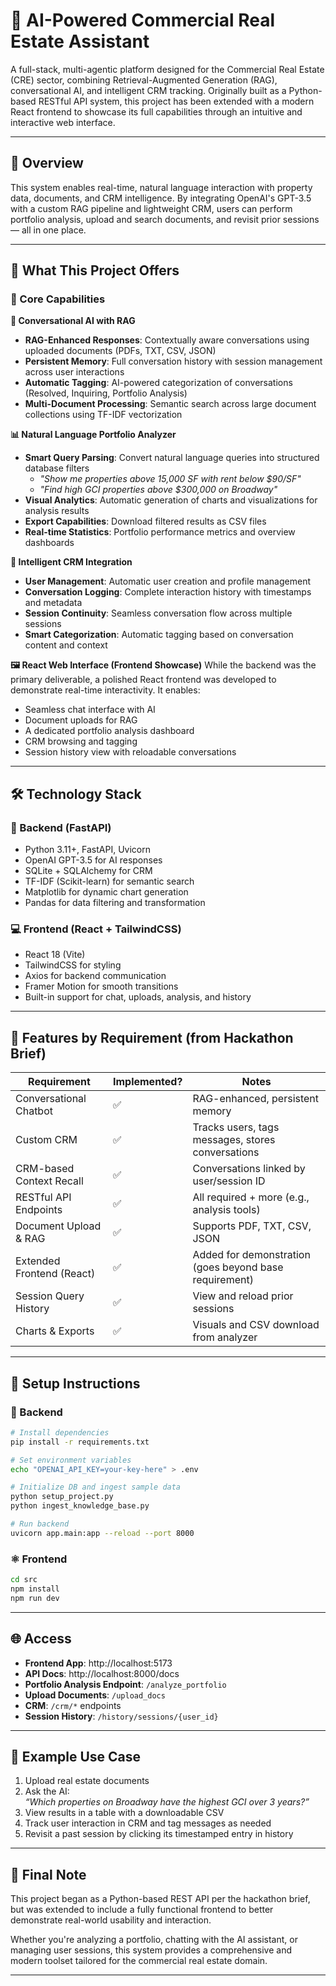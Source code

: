 # 🏢 AI-Powered Commercial Real Estate Assistant

A full-stack, multi-agentic platform designed for the Commercial Real Estate (CRE) sector, combining Retrieval-Augmented Generation (RAG), conversational AI, and intelligent CRM tracking. Originally built as a Python-based RESTful API system, this project has been extended with a modern React frontend to showcase its full capabilities through an intuitive and interactive web interface.

---

## 🚀 Overview

This system enables real-time, natural language interaction with property data, documents, and CRM intelligence. By integrating OpenAI's GPT-3.5 with a custom RAG pipeline and lightweight CRM, users can perform portfolio analysis, upload and search documents, and revisit prior sessions — all in one place.

---

## 🔑 What This Project Offers

### 🎯 Core Capabilities

**🤖 Conversational AI with RAG**
- **RAG-Enhanced Responses**: Contextually aware conversations using uploaded documents (PDFs, TXT, CSV, JSON)
- **Persistent Memory**: Full conversation history with session management across user interactions
- **Automatic Tagging**: AI-powered categorization of conversations (Resolved, Inquiring, Portfolio Analysis)
- **Multi-Document Processing**: Semantic search across large document collections using TF-IDF vectorization

**📊 Natural Language Portfolio Analyzer**
- **Smart Query Parsing**: Convert natural language queries into structured database filters
  - *"Show me properties above 15,000 SF with rent below $90/SF"*
  - *"Find high GCI properties above $300,000 on Broadway"*
- **Visual Analytics**: Automatic generation of charts and visualizations for analysis results
- **Export Capabilities**: Download filtered results as CSV files
- **Real-time Statistics**: Portfolio performance metrics and overview dashboards

**👥 Intelligent CRM Integration**
- **User Management**: Automatic user creation and profile management
- **Conversation Logging**: Complete interaction history with timestamps and metadata
- **Session Continuity**: Seamless conversation flow across multiple sessions
- **Smart Categorization**: Automatic tagging based on conversation content and context

**🖼️ React Web Interface (Frontend Showcase)**
While the backend was the primary deliverable, a polished React frontend was developed to demonstrate real-time interactivity. It enables:
- Seamless chat interface with AI
- Document uploads for RAG
- A dedicated portfolio analysis dashboard
- CRM browsing and tagging
- Session history view with reloadable conversations

---

## 🛠️ Technology Stack

### 🧠 Backend (FastAPI)
- Python 3.11+, FastAPI, Uvicorn
- OpenAI GPT-3.5 for AI responses
- SQLite + SQLAlchemy for CRM
- TF-IDF (Scikit-learn) for semantic search
- Matplotlib for dynamic chart generation
- Pandas for data filtering and transformation

### 💻 Frontend (React + TailwindCSS)
- React 18 (Vite)
- TailwindCSS for styling
- Axios for backend communication
- Framer Motion for smooth transitions
- Built-in support for chat, uploads, analysis, and history

---

## 🧪 Features by Requirement (from Hackathon Brief)

| Requirement | Implemented? | Notes |
|-------------|--------------|-------|
| Conversational Chatbot | ✅ | RAG-enhanced, persistent memory |
| Custom CRM | ✅ | Tracks users, tags messages, stores conversations |
| CRM-based Context Recall | ✅ | Conversations linked by user/session ID |
| RESTful API Endpoints | ✅ | All required + more (e.g., analysis tools) |
| Document Upload & RAG | ✅ | Supports PDF, TXT, CSV, JSON |
| Extended Frontend (React) | ✅ | Added for demonstration (goes beyond base requirement) |
| Session Query History | ✅ | View and reload prior sessions |
| Charts & Exports | ✅ | Visuals and CSV download from analyzer |

---

## 📎 Setup Instructions

### 🐍 Backend
```bash
# Install dependencies
pip install -r requirements.txt

# Set environment variables
echo "OPENAI_API_KEY=your-key-here" > .env

# Initialize DB and ingest sample data
python setup_project.py
python ingest_knowledge_base.py

# Run backend
uvicorn app.main:app --reload --port 8000
```

### ⚛️ Frontend
```bash
cd src
npm install
npm run dev
```

---

## 🌐 Access

- **Frontend App**: http://localhost:5173
- **API Docs**: http://localhost:8000/docs
- **Portfolio Analysis Endpoint**: `/analyze_portfolio`
- **Upload Documents**: `/upload_docs`
- **CRM**: `/crm/*` endpoints
- **Session History**: `/history/sessions/{user_id}`

---

## 📁 Example Use Case

1. Upload real estate documents
2. Ask the AI:  
   _“Which properties on Broadway have the highest GCI over 3 years?”_
3. View results in a table with a downloadable CSV
4. Track user interaction in CRM and tag messages as needed
5. Revisit a past session by clicking its timestamped entry in history

---

## 🧠 Final Note

This project began as a Python-based REST API per the hackathon brief, but was extended to include a fully functional frontend to better demonstrate real-world usability and interaction.

Whether you're analyzing a portfolio, chatting with the AI assistant, or managing user sessions, this system provides a comprehensive and modern toolset tailored for the commercial real estate domain.

---
